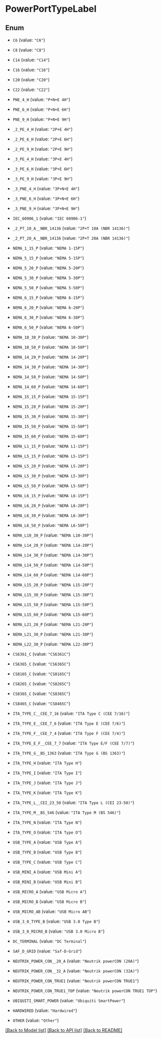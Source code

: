 # PowerPortTypeLabel

## Enum


* `C6` (value: `"C6"`)

* `C8` (value: `"C8"`)

* `C14` (value: `"C14"`)

* `C16` (value: `"C16"`)

* `C20` (value: `"C20"`)

* `C22` (value: `"C22"`)

* `PNE_4_H` (value: `"P+N+E 4H"`)

* `PNE_6_H` (value: `"P+N+E 6H"`)

* `PNE_9_H` (value: `"P+N+E 9H"`)

* `_2_PE_4_H` (value: `"2P+E 4H"`)

* `_2_PE_6_H` (value: `"2P+E 6H"`)

* `_2_PE_9_H` (value: `"2P+E 9H"`)

* `_3_PE_4_H` (value: `"3P+E 4H"`)

* `_3_PE_6_H` (value: `"3P+E 6H"`)

* `_3_PE_9_H` (value: `"3P+E 9H"`)

* `_3_PNE_4_H` (value: `"3P+N+E 4H"`)

* `_3_PNE_6_H` (value: `"3P+N+E 6H"`)

* `_3_PNE_9_H` (value: `"3P+N+E 9H"`)

* `IEC_60906_1` (value: `"IEC 60906-1"`)

* `_2_PT_10_A__NBR_14136` (value: `"2P+T 10A (NBR 14136)"`)

* `_2_PT_20_A__NBR_14136` (value: `"2P+T 20A (NBR 14136)"`)

* `NEMA_1_15_P` (value: `"NEMA 1-15P"`)

* `NEMA_5_15_P` (value: `"NEMA 5-15P"`)

* `NEMA_5_20_P` (value: `"NEMA 5-20P"`)

* `NEMA_5_30_P` (value: `"NEMA 5-30P"`)

* `NEMA_5_50_P` (value: `"NEMA 5-50P"`)

* `NEMA_6_15_P` (value: `"NEMA 6-15P"`)

* `NEMA_6_20_P` (value: `"NEMA 6-20P"`)

* `NEMA_6_30_P` (value: `"NEMA 6-30P"`)

* `NEMA_6_50_P` (value: `"NEMA 6-50P"`)

* `NEMA_10_30_P` (value: `"NEMA 10-30P"`)

* `NEMA_10_50_P` (value: `"NEMA 10-50P"`)

* `NEMA_14_20_P` (value: `"NEMA 14-20P"`)

* `NEMA_14_30_P` (value: `"NEMA 14-30P"`)

* `NEMA_14_50_P` (value: `"NEMA 14-50P"`)

* `NEMA_14_60_P` (value: `"NEMA 14-60P"`)

* `NEMA_15_15_P` (value: `"NEMA 15-15P"`)

* `NEMA_15_20_P` (value: `"NEMA 15-20P"`)

* `NEMA_15_30_P` (value: `"NEMA 15-30P"`)

* `NEMA_15_50_P` (value: `"NEMA 15-50P"`)

* `NEMA_15_60_P` (value: `"NEMA 15-60P"`)

* `NEMA_L1_15_P` (value: `"NEMA L1-15P"`)

* `NEMA_L5_15_P` (value: `"NEMA L5-15P"`)

* `NEMA_L5_20_P` (value: `"NEMA L5-20P"`)

* `NEMA_L5_30_P` (value: `"NEMA L5-30P"`)

* `NEMA_L5_50_P` (value: `"NEMA L5-50P"`)

* `NEMA_L6_15_P` (value: `"NEMA L6-15P"`)

* `NEMA_L6_20_P` (value: `"NEMA L6-20P"`)

* `NEMA_L6_30_P` (value: `"NEMA L6-30P"`)

* `NEMA_L6_50_P` (value: `"NEMA L6-50P"`)

* `NEMA_L10_30_P` (value: `"NEMA L10-30P"`)

* `NEMA_L14_20_P` (value: `"NEMA L14-20P"`)

* `NEMA_L14_30_P` (value: `"NEMA L14-30P"`)

* `NEMA_L14_50_P` (value: `"NEMA L14-50P"`)

* `NEMA_L14_60_P` (value: `"NEMA L14-60P"`)

* `NEMA_L15_20_P` (value: `"NEMA L15-20P"`)

* `NEMA_L15_30_P` (value: `"NEMA L15-30P"`)

* `NEMA_L15_50_P` (value: `"NEMA L15-50P"`)

* `NEMA_L15_60_P` (value: `"NEMA L15-60P"`)

* `NEMA_L21_20_P` (value: `"NEMA L21-20P"`)

* `NEMA_L21_30_P` (value: `"NEMA L21-30P"`)

* `NEMA_L22_30_P` (value: `"NEMA L22-30P"`)

* `CS6361_C` (value: `"CS6361C"`)

* `CS6365_C` (value: `"CS6365C"`)

* `CS8165_C` (value: `"CS8165C"`)

* `CS8265_C` (value: `"CS8265C"`)

* `CS8365_C` (value: `"CS8365C"`)

* `CS8465_C` (value: `"CS8465C"`)

* `ITA_TYPE_C__CEE_7_16` (value: `"ITA Type C (CEE 7/16)"`)

* `ITA_TYPE_E__CEE_7_6` (value: `"ITA Type E (CEE 7/6)"`)

* `ITA_TYPE_F__CEE_7_4` (value: `"ITA Type F (CEE 7/4)"`)

* `ITA_TYPE_E_F__CEE_7_7` (value: `"ITA Type E/F (CEE 7/7)"`)

* `ITA_TYPE_G__BS_1363` (value: `"ITA Type G (BS 1363)"`)

* `ITA_TYPE_H` (value: `"ITA Type H"`)

* `ITA_TYPE_I` (value: `"ITA Type I"`)

* `ITA_TYPE_J` (value: `"ITA Type J"`)

* `ITA_TYPE_K` (value: `"ITA Type K"`)

* `ITA_TYPE_L__CEI_23_50` (value: `"ITA Type L (CEI 23-50)"`)

* `ITA_TYPE_M__BS_546` (value: `"ITA Type M (BS 546)"`)

* `ITA_TYPE_N` (value: `"ITA Type N"`)

* `ITA_TYPE_O` (value: `"ITA Type O"`)

* `USB_TYPE_A` (value: `"USB Type A"`)

* `USB_TYPE_B` (value: `"USB Type B"`)

* `USB_TYPE_C` (value: `"USB Type C"`)

* `USB_MINI_A` (value: `"USB Mini A"`)

* `USB_MINI_B` (value: `"USB Mini B"`)

* `USB_MICRO_A` (value: `"USB Micro A"`)

* `USB_MICRO_B` (value: `"USB Micro B"`)

* `USB_MICRO_AB` (value: `"USB Micro AB"`)

* `USB_3_0_TYPE_B` (value: `"USB 3.0 Type B"`)

* `USB_3_0_MICRO_B` (value: `"USB 3.0 Micro B"`)

* `DC_TERMINAL` (value: `"DC Terminal"`)

* `SAF_D_GRID` (value: `"Saf-D-Grid"`)

* `NEUTRIK_POWER_CON__20_A` (value: `"Neutrik powerCON (20A)"`)

* `NEUTRIK_POWER_CON__32_A` (value: `"Neutrik powerCON (32A)"`)

* `NEUTRIK_POWER_CON_TRUE1` (value: `"Neutrik powerCON TRUE1"`)

* `NEUTRIK_POWER_CON_TRUE1_TOP` (value: `"Neutrik powerCON TRUE1 TOP"`)

* `UBIQUITI_SMART_POWER` (value: `"Ubiquiti SmartPower"`)

* `HARDWIRED` (value: `"Hardwired"`)

* `OTHER` (value: `"Other"`)


[[Back to Model list]](../README.md#documentation-for-models) [[Back to API list]](../README.md#documentation-for-api-endpoints) [[Back to README]](../README.md)


